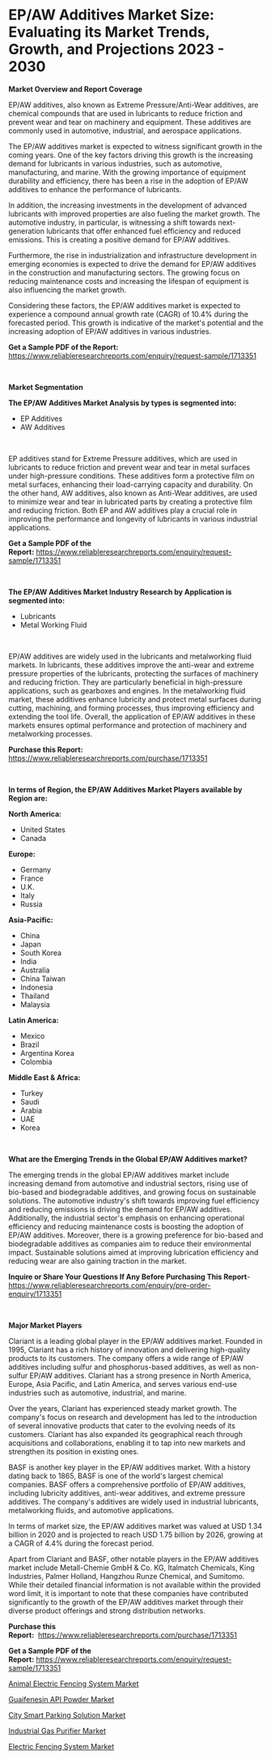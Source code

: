 <p><h1>EP/AW Additives Market Size: Evaluating its Market Trends, Growth, and Projections 2023 - 2030</h1></p><p><strong>Market Overview and Report Coverage</strong></p>
<p><p>EP/AW additives, also known as Extreme Pressure/Anti-Wear additives, are chemical compounds that are used in lubricants to reduce friction and prevent wear and tear on machinery and equipment. These additives are commonly used in automotive, industrial, and aerospace applications.</p><p>The EP/AW additives market is expected to witness significant growth in the coming years. One of the key factors driving this growth is the increasing demand for lubricants in various industries, such as automotive, manufacturing, and marine. With the growing importance of equipment durability and efficiency, there has been a rise in the adoption of EP/AW additives to enhance the performance of lubricants.</p><p>In addition, the increasing investments in the development of advanced lubricants with improved properties are also fueling the market growth. The automotive industry, in particular, is witnessing a shift towards next-generation lubricants that offer enhanced fuel efficiency and reduced emissions. This is creating a positive demand for EP/AW additives.</p><p>Furthermore, the rise in industrialization and infrastructure development in emerging economies is expected to drive the demand for EP/AW additives in the construction and manufacturing sectors. The growing focus on reducing maintenance costs and increasing the lifespan of equipment is also influencing the market growth.</p><p>Considering these factors, the EP/AW additives market is expected to experience a compound annual growth rate (CAGR) of 10.4% during the forecasted period. This growth is indicative of the market's potential and the increasing adoption of EP/AW additives in various industries.</p></p>
<p><strong>Get a Sample PDF of the Report:</strong> <a href="https://www.reliableresearchreports.com/enquiry/request-sample/1713351">https://www.reliableresearchreports.com/enquiry/request-sample/1713351</a></p>
<p>&nbsp;</p>
<p><strong>Market Segmentation</strong></p>
<p><strong>The EP/AW Additives Market Analysis by types is segmented into:</strong></p>
<p><ul><li>EP Additives</li><li>AW Additives</li></ul></p>
<p>&nbsp;</p>
<p><p>EP additives stand for Extreme Pressure additives, which are used in lubricants to reduce friction and prevent wear and tear in metal surfaces under high-pressure conditions. These additives form a protective film on metal surfaces, enhancing their load-carrying capacity and durability. On the other hand, AW additives, also known as Anti-Wear additives, are used to minimize wear and tear in lubricated parts by creating a protective film and reducing friction. Both EP and AW additives play a crucial role in improving the performance and longevity of lubricants in various industrial applications.</p></p>
<p><strong>Get a Sample PDF of the Report:</strong>&nbsp;<a href="https://www.reliableresearchreports.com/enquiry/request-sample/1713351">https://www.reliableresearchreports.com/enquiry/request-sample/1713351</a></p>
<p>&nbsp;</p>
<p><strong>The EP/AW Additives Market Industry Research by Application is segmented into:</strong></p>
<p><ul><li>Lubricants</li><li>Metal Working Fluid</li></ul></p>
<p>&nbsp;</p>
<p><p>EP/AW additives are widely used in the lubricants and metalworking fluid markets. In lubricants, these additives improve the anti-wear and extreme pressure properties of the lubricants, protecting the surfaces of machinery and reducing friction. They are particularly beneficial in high-pressure applications, such as gearboxes and engines. In the metalworking fluid market, these additives enhance lubricity and protect metal surfaces during cutting, machining, and forming processes, thus improving efficiency and extending the tool life. Overall, the application of EP/AW additives in these markets ensures optimal performance and protection of machinery and metalworking processes.</p></p>
<p><strong>Purchase this Report:</strong>&nbsp; <a href="https://www.reliableresearchreports.com/purchase/1713351">https://www.reliableresearchreports.com/purchase/1713351</a></p>
<p>&nbsp;</p>
<p><strong>In terms of Region, the EP/AW Additives Market Players available by Region are:</strong></p>
<p>
    <p> <strong> North America: </strong>
        <ul>
            <li>United States</li>
            <li>Canada</li>
        </ul>
        </p> 
    <p> <strong> Europe: </strong>
        <ul>
            <li>Germany</li>
            <li>France</li>
            <li>U.K.</li>
            <li>Italy</li>
            <li>Russia</li>
        </ul>
        </p> 
    <p> <strong> Asia-Pacific: </strong>
        <ul>
            <li>China</li>
            <li>Japan</li>
            <li>South Korea</li>
            <li>India</li>
            <li>Australia</li>
            <li>China Taiwan</li>
            <li>Indonesia</li>
            <li>Thailand</li>
            <li>Malaysia</li>
        </ul>
        </p> 
    <p> <strong> Latin America: </strong>
        <ul>
            <li>Mexico</li>
            <li>Brazil</li>
            <li>Argentina Korea</li>
            <li>Colombia</li>
        </ul>
        </p> 
    <p> <strong> Middle East & Africa: </strong>
        <ul>
            <li>Turkey</li>
            <li>Saudi</li>
            <li>Arabia</li>
            <li>UAE</li>
            <li>Korea</li>
        </ul>
    </p>
    </p>
<p>&nbsp;</p>
<p><strong>What are the Emerging Trends in the Global EP/AW Additives market?</strong></p>
<p><p>The emerging trends in the global EP/AW additives market include increasing demand from automotive and industrial sectors, rising use of bio-based and biodegradable additives, and growing focus on sustainable solutions. The automotive industry's shift towards improving fuel efficiency and reducing emissions is driving the demand for EP/AW additives. Additionally, the industrial sector's emphasis on enhancing operational efficiency and reducing maintenance costs is boosting the adoption of EP/AW additives. Moreover, there is a growing preference for bio-based and biodegradable additives as companies aim to reduce their environmental impact. Sustainable solutions aimed at improving lubrication efficiency and reducing wear are also gaining traction in the market.</p></p>
<p><strong>Inquire or Share Your Questions If Any Before Purchasing This Report</strong>- <a href="https://www.reliableresearchreports.com/enquiry/pre-order-enquiry/1713351">https://www.reliableresearchreports.com/enquiry/pre-order-enquiry/1713351</a></p>
<p>&nbsp;</p>
<p><strong>Major Market Players</strong></p>
<p><p>Clariant is a leading global player in the EP/AW additives market. Founded in 1995, Clariant has a rich history of innovation and delivering high-quality products to its customers. The company offers a wide range of EP/AW additives including sulfur and phosphorus-based additives, as well as non-sulfur EP/AW additives. Clariant has a strong presence in North America, Europe, Asia Pacific, and Latin America, and serves various end-use industries such as automotive, industrial, and marine.</p><p>Over the years, Clariant has experienced steady market growth. The company's focus on research and development has led to the introduction of several innovative products that cater to the evolving needs of its customers. Clariant has also expanded its geographical reach through acquisitions and collaborations, enabling it to tap into new markets and strengthen its position in existing ones.</p><p>BASF is another key player in the EP/AW additives market. With a history dating back to 1865, BASF is one of the world's largest chemical companies. BASF offers a comprehensive portfolio of EP/AW additives, including lubricity additives, anti-wear additives, and extreme pressure additives. The company's additives are widely used in industrial lubricants, metalworking fluids, and automotive applications.</p><p>In terms of market size, the EP/AW additives market was valued at USD 1.34 billion in 2020 and is projected to reach USD 1.75 billion by 2026, growing at a CAGR of 4.4% during the forecast period.</p><p>Apart from Clariant and BASF, other notable players in the EP/AW additives market include Metall-Chemie GmbH & Co. KG, Italmatch Chemicals, King Industries, Palmer Holland, Hangzhou Runze Chemical, and Sumitomo. While their detailed financial information is not available within the provided word limit, it is important to note that these companies have contributed significantly to the growth of the EP/AW additives market through their diverse product offerings and strong distribution networks.</p></p>
<p><strong>Purchase this Report:</strong>&nbsp;&nbsp;<a href="https://www.reliableresearchreports.com/purchase/1713351">https://www.reliableresearchreports.com/purchase/1713351</a></p>
<p></p>
<p><strong>Get a Sample PDF of the Report:</strong>&nbsp;<a href="https://www.reliableresearchreports.com/enquiry/request-sample/1713351">https://www.reliableresearchreports.com/enquiry/request-sample/1713351</a></p>
<p><p><a href="https://medium.com/@melissahaag/animal-electric-fencing-system-market-exploring-market-share-market-trends-and-future-growth-a74d5895f342">Animal Electric Fencing System Market</a></p><p><a href="https://medium.com/@kaelapaucek/guaifenesin-api-powder-market-analysis-its-cagr-market-segmentation-and-global-industry-overview-6bc07cfba78c">Guaifenesin API Powder Market</a></p><p><a href="https://medium.com/@enostillman2023/city-smart-parking-solution-market-furnishes-information-on-market-share-market-trends-and-market-8184ce6126ea">City Smart Parking Solution Market</a></p><p><a href="https://medium.com/@morgancrist1926/industrial-gas-purifier-market-size-and-market-trends-complete-industry-overview-2023-to-2030-53cb9488149b">Industrial Gas Purifier Market</a></p><p><a href="https://medium.com/@piercehoppe2023/analyzing-electric-fencing-system-market-global-industry-perspective-and-forecast-2023-to-2030-b7ebf7576213">Electric Fencing System Market</a></p></p>
